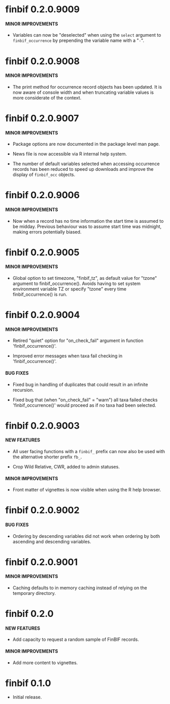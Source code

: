 # finbif 0.2.0.9009

#### MINOR IMPROVEMENTS

  - Variables can now be "deselected" when using the `select` argument
    to `finbif_occurrence` by prepending the variable name with a "`-`".

# finbif 0.2.0.9008

#### MINOR IMPROVEMENTS

  - The print method for occurrence record objects has been updated. It
    is now aware of console width and when truncating variable values is
    more considerate of the context.

# finbif 0.2.0.9007

#### MINOR IMPROVEMENTS

  - Package options are now documented in the package level man page.

  - News file is now accessible via R internal help system.

  - The number of default variables selected when accessing occurrence
    records has been reduced to speed up downloads and improve the
    display of `finbif_occ` objects.

# finbif 0.2.0.9006

#### MINOR IMPROVEMENTS

  - Now when a record has no time information the start time is assumed
    to be midday. Previous behaviour was to assume start time was
    midnight, making errors potentially biased.

# finbif 0.2.0.9005

#### MINOR IMPROVEMENTS

  - Global option to set timezone, "finbif\_tz", as default value for
    "tzone" argument to finbif\_occurrence(). Avoids having to set
    system environment variable TZ or specify "tzone" every time
    finbif\_occurrence() is run.

# finbif 0.2.0.9004

#### MINOR IMPROVEMENTS

  - Retired "quiet" option for "on\_check\_fail" argument in function
    'finbif\_occurrence()'.

  - Improved error messages when taxa fail checking in
    'finbif\_occurrence()'.

#### BUG FIXES

  - Fixed bug in handling of duplicates that could result in an infinite
    recursion.

  - Fixed bug that (when "on\_check\_fail" = "warn") all taxa failed
    checks 'finbif\_occurrence()' would proceed as if no taxa had been
    selected.

# finbif 0.2.0.9003

#### NEW FEATURES

  - All user facing functions with a `finbif_` prefix can now also be
    used with the alternative shorter prefix `fb_`.

  - Crop Wild Relative, CWR, added to admin statuses.

#### MINOR IMPROVEMENTS

  - Front matter of vignettes is now visible when using the R help
    browser.

# finbif 0.2.0.9002

#### BUG FIXES

  - Ordering by descending variables did not work when ordering by both
    ascending and descending variables.

# finbif 0.2.0.9001

#### MINOR IMPROVEMENTS

  - Caching defaults to in memory caching instead of relying on the
    temporary directory.

# finbif 0.2.0

#### NEW FEATURES

  - Add capacity to request a random sample of FinBIF records.

#### MINOR IMPROVEMENTS

  - Add more content to vignettes.

# finbif 0.1.0

  - Initial release.
